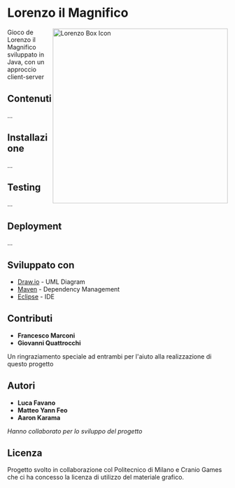# Lorenzo il Magnifico

<img src="http://oi65.tinypic.com/6zshm1.jpg" width="400" alt="Lorenzo Box Icon" align="right" />

Gioco de Lorenzo il Magnifico sviluppato in Java, con un approccio client-server

## Contenuti

...

## Installazione

...

## Testing

...

## Deployment

...

## Sviluppato con

* [Draw.io](http://www.draw.io/) - UML Diagram
* [Maven](https://maven.apache.org/) - Dependency Management
* [Eclipse](https://www.eclipse.org/) - IDE

## Contributi

* **Francesco Marconi** 
* **Giovanni Quattrocchi** 

Un ringraziamento speciale ad entrambi per l'aiuto alla realizzazione di questo progetto


## Autori

* **Luca Favano** 
* **Matteo Yann Feo** 
* **Aaron Karama** 

*Hanno collaborato per lo sviluppo del progetto* 

## Licenza

Progetto svolto in collaborazione col Politecnico di Milano e Cranio Games che ci ha concesso la licenza di utilizzo del materiale grafico.
